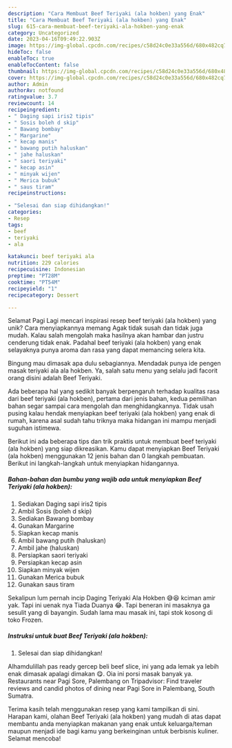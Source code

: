 ```yaml
---
description: "Cara Membuat Beef Teriyaki (ala hokben) yang Enak"
title: "Cara Membuat Beef Teriyaki (ala hokben) yang Enak"
slug: 615-cara-membuat-beef-teriyaki-ala-hokben-yang-enak
category: Uncategorized
date: 2023-04-16T09:49:22.903Z
image: https://img-global.cpcdn.com/recipes/c58d24c0e33a556d/680x482cq70/beef-teriyaki-ala-hokben-foto-resep-utama.jpg
hideToc: false
enableToc: true
enableTocContent: false
thumbnail: https://img-global.cpcdn.com/recipes/c58d24c0e33a556d/680x482cq70/beef-teriyaki-ala-hokben-foto-resep-utama.jpg
cover: https://img-global.cpcdn.com/recipes/c58d24c0e33a556d/680x482cq70/beef-teriyaki-ala-hokben-foto-resep-utama.jpg
author: Admin
authorAv: notfound
ratingvalue: 3.7
reviewcount: 14
recipeingredient:
- " Daging sapi iris2 tipis"
- " Sosis boleh d skip"
- " Bawang bombay"
- " Margarine"
- " kecap manis"
- " bawang putih haluskan"
- " jahe haluskan"
- " saori teriyaki"
- " kecap asin"
- " minyak wijen"
- " Merica bubuk"
- " saus tiram"
recipeinstructions:

- "Selesai dan siap dihidangkan!"
categories:
- Resep
tags:
- beef
- teriyaki
- ala

katakunci: beef teriyaki ala 
nutrition: 229 calories
recipecuisine: Indonesian
preptime: "PT28M"
cooktime: "PT54M"
recipeyield: "1"
recipecategory: Dessert

---
```



Selamat Pagi Lagi mencari inspirasi resep beef teriyaki (ala hokben) yang unik? Cara menyiapkannya memang Agak tidak susah dan tidak juga mudah. Kalau salah mengolah maka hasilnya akan hambar dan justru cenderung tidak enak. Padahal beef teriyaki (ala hokben) yang enak selayaknya punya aroma dan rasa yang dapat memancing selera kita.


Bingung mau dimasak apa dulu sebagiannya. Mendadak punya ide pengen masak teriyaki ala ala hokben. Ya, salah satu menu yang selalu jadi facorit orang disini adalah Beef Teriyaki.

Ada beberapa hal yang sedikit banyak berpengaruh terhadap kualitas rasa dari beef teriyaki (ala hokben), pertama dari jenis bahan, kedua pemilihan bahan segar sampai cara mengolah dan menghidangkannya. Tidak usah pusing kalau hendak menyiapkan beef teriyaki (ala hokben) yang enak di rumah, karena asal sudah tahu triknya maka hidangan ini mampu menjadi suguhan istimewa.


Berikut ini ada beberapa tips dan trik praktis untuk membuat beef teriyaki (ala hokben) yang siap dikreasikan. Kamu dapat menyiapkan Beef Teriyaki (ala hokben) menggunakan 12 jenis bahan dan 0 langkah pembuatan. Berikut ini langkah-langkah untuk menyiapkan hidangannya.

<!--inarticleads1-->

##### Bahan-bahan dan bumbu yang wajib ada untuk menyiapkan Beef Teriyaki (ala hokben):

1. Sediakan  Daging sapi iris2 tipis
1. Ambil  Sosis (boleh d skip)
1. Sediakan  Bawang bombay
1. Gunakan  Margarine
1. Siapkan  kecap manis
1. Ambil  bawang putih (haluskan)
1. Ambil  jahe (haluskan)
1. Persiapkan  saori teriyaki
1. Persiapkan  kecap asin
1. Siapkan  minyak wijen
1. Gunakan  Merica bubuk
1. Gunakan  saus tiram


Sekalipun lum pernah incip Daging Teriyaki Ala Hokben 😅😆 kciman amir yak. Tapi ini uenak nya Tiada Duanya 😂. Tapi beneran ini masaknya ga sesulit yang di bayangin. Sudah lama mau masak ini, tapi stok kosong di toko Frozen. 

<!--inarticleads2-->

##### Instruksi untuk buat Beef Teriyaki (ala hokben):


1. Selesai dan siap dihidangkan!

Alhamdulillah pas ready gercep beli beef slice, ini yang ada lemak ya lebih enak dimasak apalagi dimakan 😋. Oia ini porsi masak banyak ya. Restaurants near Pagi Sore, Palembang on Tripadvisor: Find traveler reviews and candid photos of dining near Pagi Sore in Palembang, South Sumatra. 

Terima kasih telah menggunakan resep yang kami tampilkan di sini. Harapan kami, olahan Beef Teriyaki (ala hokben) yang mudah di atas dapat membantu anda menyiapkan makanan yang enak untuk keluarga/teman maupun menjadi ide bagi kamu yang berkeinginan untuk berbisnis kuliner. Selamat mencoba!
